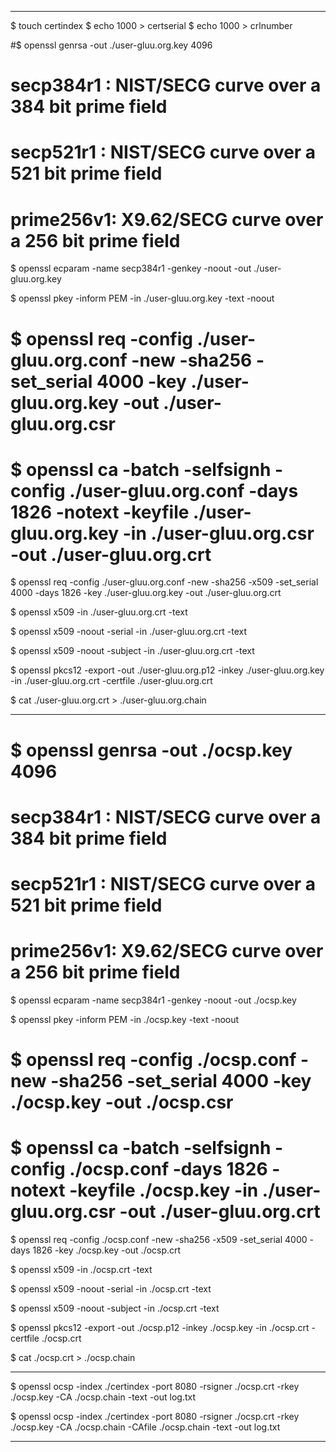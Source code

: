 
-----------------------------------------------------------------

$ touch certindex
$ echo 1000 > certserial
$ echo 1000 > crlnumber

#$ openssl genrsa -out ./user-gluu.org.key 4096

# secp384r1 : NIST/SECG curve over a 384 bit prime field
# secp521r1 : NIST/SECG curve over a 521 bit prime field
# prime256v1: X9.62/SECG curve over a 256 bit prime field

$ openssl ecparam -name secp384r1 -genkey -noout -out ./user-gluu.org.key

$ openssl pkey -inform PEM -in ./user-gluu.org.key -text -noout

# $ openssl req -config ./user-gluu.org.conf -new -sha256 -set_serial 4000 -key ./user-gluu.org.key -out ./user-gluu.org.csr

# $ openssl ca -batch -selfsignh -config ./user-gluu.org.conf -days 1826 -notext -keyfile ./user-gluu.org.key -in ./user-gluu.org.csr -out ./user-gluu.org.crt

$ openssl req -config ./user-gluu.org.conf -new -sha256 -x509 -set_serial 4000 -days 1826 -key ./user-gluu.org.key -out ./user-gluu.org.crt

$ openssl x509 -in ./user-gluu.org.crt -text

$ openssl x509 -noout -serial -in ./user-gluu.org.crt -text

$ openssl x509 -noout -subject -in ./user-gluu.org.crt -text

$ openssl pkcs12 -export -out ./user-gluu.org.p12 -inkey ./user-gluu.org.key -in ./user-gluu.org.crt -certfile ./user-gluu.org.crt

$ cat ./user-gluu.org.crt > ./user-gluu.org.chain

-----------------------------------------------------------------

# $ openssl genrsa -out ./ocsp.key 4096

# secp384r1 : NIST/SECG curve over a 384 bit prime field
# secp521r1 : NIST/SECG curve over a 521 bit prime field
# prime256v1: X9.62/SECG curve over a 256 bit prime field

$ openssl ecparam -name secp384r1 -genkey -noout -out ./ocsp.key

$ openssl pkey -inform PEM -in ./ocsp.key -text -noout

# $ openssl req -config ./ocsp.conf -new -sha256 -set_serial 4000 -key ./ocsp.key -out ./ocsp.csr

# $ openssl ca -batch -selfsignh -config ./ocsp.conf -days 1826 -notext -keyfile ./ocsp.key -in ./user-gluu.org.csr -out ./user-gluu.org.crt

$ openssl req -config ./ocsp.conf -new -sha256 -x509 -set_serial 4000 -days 1826 -key ./ocsp.key -out ./ocsp.crt

$ openssl x509 -in ./ocsp.crt -text

$ openssl x509 -noout -serial -in ./ocsp.crt -text

$ openssl x509 -noout -subject -in ./ocsp.crt -text

$ openssl pkcs12 -export -out ./ocsp.p12 -inkey ./ocsp.key -in ./ocsp.crt -certfile ./ocsp.crt

$ cat ./ocsp.crt > ./ocsp.chain

-----------------------------------------------------------------

$ openssl ocsp -index ./certindex -port 8080 -rsigner ./ocsp.crt -rkey ./ocsp.key -CA ./ocsp.chain -text -out log.txt

$ openssl ocsp -index ./certindex -port 8080 -rsigner ./ocsp.crt -rkey ./ocsp.key -CA ./ocsp.chain -CAfile ./ocsp.chain -text -out log.txt

-----------------------------------------------------------------
